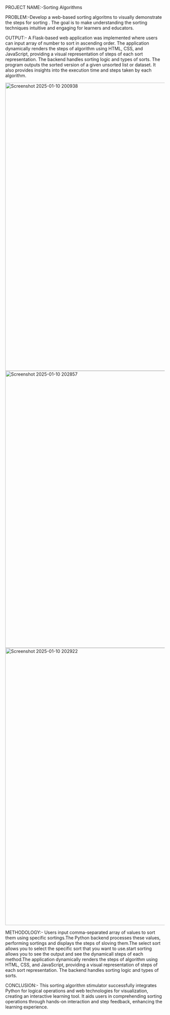 PROJECT NAME:-Sorting Algorithms

PROBLEM:-Develop a web-based sorting algoritms to visually demonstrate the steps for sorting . The goal is to make understanding the sorting techniques intuitive and engaging for learners and educators.

OUTPUT:- A Flask-based web application was implemented where users can input array of number to sort in ascending order. The application dynamically renders the steps of algorithm using HTML, CSS, and JavaScript, providing a visual representation of steps of each sort representation. The backend handles sorting logic and types of sorts.
The program outputs the sorted version of a given unsorted list or dataset. It also provides insights into the execution time and steps taken by each algorithm.


<img width="908" alt="Screenshot 2025-01-10 200938" src="https://github.com/user-attachments/assets/a20e66d4-43a9-49ad-a8f3-61c0e63fe210" />



<img width="873" alt="Screenshot 2025-01-10 202857" src="https://github.com/user-attachments/assets/7537261a-cf12-4008-9968-5c909226ca39" />



<img width="874" alt="Screenshot 2025-01-10 202922" src="https://github.com/user-attachments/assets/555e8475-928c-4468-9e08-174fbd65172e" />


METHODOLOGY:- Users input comma-separated array of values to sort them using specific sortings.The Python backend processes these values, performing sortings and displays the steps of sloving them.The select sort allows you to select the specific sort that you want to use.start sorting allows you to see the output and see the dynamicall steps of each method.The application dynamically renders the steps of algorithm using HTML, CSS, and JavaScript, providing a visual representation of steps of each sort representation. The backend handles sorting logic and types of sorts.

CONCLUSION:- This sorting algorithm stimulator successfully integrates Python for logical operations and web technologies for visualization, creating an interactive learning tool. It aids users in comprehending sorting operations through hands-on interaction and step feedback, enhancing the learning experience.
